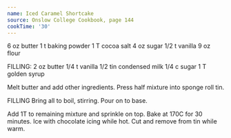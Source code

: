 ```yaml
---
name: Iced Caramel Shortcake
source: Onslow College Cookbook, page 144
cookTime: '30'
---
```


6 oz butter
1 t baking powder
1 T cocoa
salt
4 oz sugar
1/2 t vanilla
9 oz flour

FILLING:
2 oz butter
1/4 t vanilla
1/2 tin condensed milk
1/4 c sugar
1 T golden syrup

Melt butter and add other ingredients.  Press half mixture into sponge roll tin.  

FILLING
Bring all to boil, stirring.  Pour on to base.  

Add 1T to remaining mixture and sprinkle on top.  Bake at 170C for 30 minutes.  Ice with chocolate icing while hot.  Cut and remove from tin while warm.

